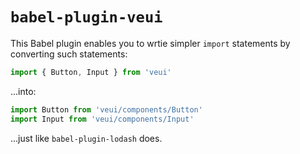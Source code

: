 # `babel-plugin-veui`

This Babel plugin enables you to wrtie simpler `import` statements by converting such statements:

```js
import { Button, Input } from 'veui'
```

...into:

```js
import Button from 'veui/components/Button'
import Input from 'veui/components/Input'
```

...just like `babel-plugin-lodash` does.
